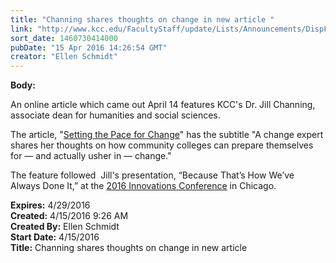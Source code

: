 ```yaml
---
title: "Channing shares thoughts on change in new article "
link: "http://www.kcc.edu/FacultyStaff/update/Lists/Announcements/DispForm.aspx?ID=2204"
sort_date: 1460730414000
pubDate: "15 Apr 2016 14:26:54 GMT"
creator: "Ellen Schmidt"
---
```


<div><b>Body:</b> <div class="ExternalClassAFF8AC53C6984D44A8A69FDBF39E2255"><p>An online article which came out April 14 features KCC's Dr. Jill Channing, associate dean for humanities and social sciences.</p>
<p>The article, &quot;<a href="http://www.aacc21stcenturycenter.org/article/setting-the-pace-for-change">Setting the Pace for Change</a>&quot; has the subtitle &quot;A change expert shares her thoughts on how community colleges can prepare themselves for — and actually usher in — change.&quot;</p>
<p>The feature followed  Jill's presentation, “Because That’s How We’ve Always Done It,” at the <a href="https://www.league.org/inn2016">2016 Innovations Conference</a> in Chicago.</p></div></div>
<div><b>Expires:</b> 4/29/2016</div>
<div><b>Created:</b> 4/15/2016 9:26 AM</div>
<div><b>Created By:</b> Ellen Schmidt</div>
<div><b>Start Date:</b> 4/15/2016</div>
<div><b>Title:</b> Channing shares thoughts on change in new article </div>
